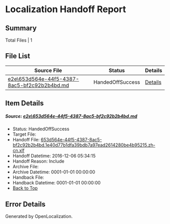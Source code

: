 # <a name='report-top'></a> Localization Handoff Report

## Summary
 Total Files | 1

## File List
 Source File | Status | Details 
 ----------- | ------ | ------- 
 [e2e\653d564e-44f5-4387-8ac5-bf2c92b2b4bd.md](https://github.com/OpenLocalizationTestOrg/ol-test0/blob/7943ae6c09a10011af6b99771911b66efe8a0009/e2e/653d564e-44f5-4387-8ac5-bf2c92b2b4bd.md) | HandedOffSuccess | [Details](#47af5ec38551191c50e6cdb687c96a21f82ffb941)

## Item Details
##### <a name='47af5ec38551191c50e6cdb687c96a21f82ffb941'></a> Source: [e2e\653d564e-44f5-4387-8ac5-bf2c92b2b4bd.md](https://github.com/OpenLocalizationTestOrg/ol-test0/blob/7943ae6c09a10011af6b99771911b66efe8a0009/e2e/653d564e-44f5-4387-8ac5-bf2c92b2b4bd.md)
* Status: HandedOffSuccess
* Target File: 
* Handoff File: [653d564e-44f5-4387-8ac5-bf2c92b2b4bd.1e40d77b1dfa39bdb7a97ead2614280be4b95215.zh-cn.xlf](https://github.com/OpenLocalizationTestOrg/ol-test0-handoff/blob/a369d579798aba8bb7ce075b05b648949db13658/ol-handoff/OpenLocalizationTestOrg/ol-test0-zhcn/shujia/mt/653d564e-44f5-4387-8ac5-bf2c92b2b4bd.1e40d77b1dfa39bdb7a97ead2614280be4b95215.zh-cn.xlf)
* Handoff Datetime: 2016-12-06 05:34:15
* Handoff Reason: Include
* Archive File: 
* Archive Datetime: 0001-01-01 00:00:00
* Handback File: 
* Handback Datetime: 0001-01-01 00:00:00
* [Back to Top](#report-top)


## Error Details

Generated by OpenLocalization.
